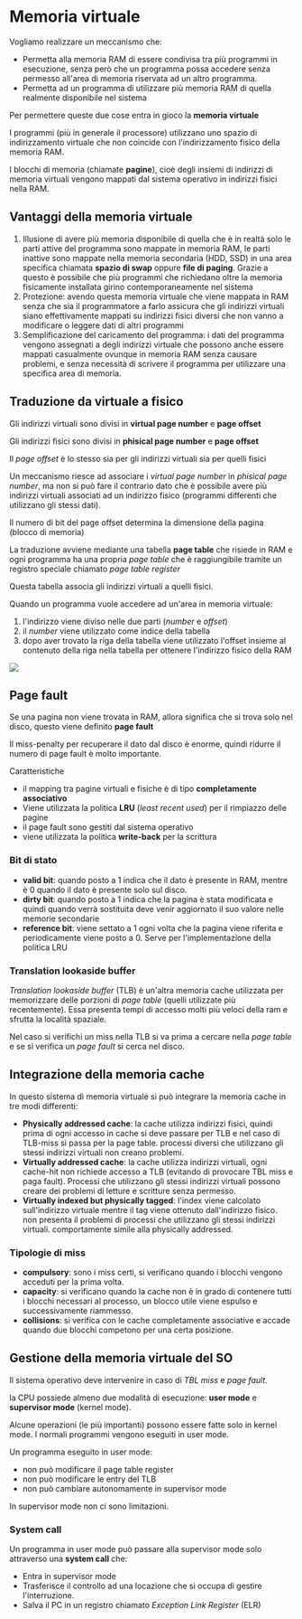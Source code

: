 ﻿# Memoria virtuale

Vogliamo realizzare un meccanismo che:
-  Permetta alla memoria RAM di essere condivisa tra più programmi in esecuzione, senza però che un programma possa accedere senza permesso all'area di memoria riservata ad un altro programma.
- Permetta ad un programma di utilizzare più memoria RAM di quella realmente disponibile nel sistema 

Per permettere queste due cose entra in gioco la **memoria virtuale**

I programmi (più in generale il processore) utilizzano uno spazio di indirizzamento virtuale che non coincide con l'indirizzamento fisico della memoria RAM.

I blocchi di memoria (chiamate **pagine**), cioè degli insiemi di indirizzi di memoria virtuali vengono mappati dal sistema operativo in indirizzi fisici nella RAM.

## Vantaggi della memoria virtuale

1. Illusione di avere più memoria disponibile di quella che è in realtà
	solo le parti attive del programma sono mappate in memoria RAM, le parti inattive sono mappate nella memoria secondaria (HDD, SSD) in una area specifica chiamata **spazio di swap** oppure **file di paging**.
	Grazie a questo è possibile che più programmi che richiedano oltre la memoria fisicamente installata girino contemporaneamente nel sistema
2. Protezione: avendo questa memoria virtuale che viene mappata in RAM senza che sia il programmatore a farlo assicura che gli indirizzi virtuali siano effettivamente mappati su indirizzi fisici diversi che non vanno a modificare o leggere dati di altri programmi
3. Semplificazione del caricamento del programma: i dati del programma vengono assegnati a degli indirizzi virtuale che possono anche essere mappati casualmente ovunque in memoria RAM senza causare problemi, e senza necessità di scrivere il programma per utilizzare una specifica area di memoria.

## Traduzione da virtuale a fisico

Gli indirizzi virtuali sono divisi in **virtual page number** e **page offset**

Gli indirizzi fisici sono divisi in **phisical page number** e **page offset**

Il *page offset* è lo stesso sia per gli indirizzi virtuali sia per quelli fisici

Un meccanismo riesce ad associare i *virtual page number* in *phisical page number*, ma non si può fare il contrario dato che è possibile avere più indirizzi virtuali associati ad un indirizzo fisico (programmi differenti che utilizzano gli stessi dati).

Il numero di bit del page offset determina la dimensione della pagina (blocco di memoria)

La traduzione avviene mediante una tabella **page table** che risiede in RAM e ogni programma ha una propria *page table* che è raggiungibile tramite un registro speciale chiamato *page table register*

Questa tabella associa gli indirizzi virtuali a quelli fisici.

Quando un programma vuole accedere ad un'area in memoria virtuale:

1. l'indirizzo viene diviso nelle due parti (*number* e *offset*)
2. il *number* viene utilizzato come indice della tabella
3. dopo aver trovato la riga della tabella viene utilizzato l'offset insieme al contenuto della riga nella tabella per ottenere l'indirizzo fisico della RAM

![](https://i.ibb.co/5cnqdr1/mapping-virt-mem.png)

## Page fault

Se una pagina non viene trovata in RAM, allora significa che si trova solo nel disco, questo viene definito **page fault**

Il miss-penalty per recuperare il dato dal disco è enorme, quindi ridurre il numero di page fault è molto importante.

Caratteristiche
- il mapping tra pagine virtuali e fisiche è di tipo **completamente associativo**
- Viene utilizzata la politica **LRU** (*least recent used*) per il rimpiazzo delle pagine
- il page fault sono gestiti dal sistema operativo
- viene utilizzata la politica **write-back** per la scrittura

### Bit di stato

- **valid bit**: quando posto a 1 indica che il dato è presente in RAM, mentre è 0 quando il dato è presente solo sul disco.
- **dirty bit**: quando posto a 1 indica che la pagina è stata modificata e quindi quando verrà sostituita deve venir aggiornato il suo valore nelle memorie secondarie
- **reference bit**: viene settato a 1 ogni volta che la pagina viene riferita e periodicamente viene posto a 0. Serve per l'implementazione della politica LRU

### Translation lookaside buffer

*Translation lookaside buffer* (TLB) è un'altra memoria cache utilizzata per memorizzare delle porzioni di *page table* (quelli utilizzate più recentemente). Essa presenta tempi di accesso molti più veloci della ram e sfrutta la località spaziale.

Nel caso si verifichi un miss nella TLB si va prima a cercare nella *page table* e se si verifica un *page fault* si cerca nel disco.

## Integrazione della memoria cache

In questo sistema di memoria virtuale si può integrare la memoria cache in tre modi differenti:

- **Physically addressed cache**: la cache utilizza indirizzi fisici, quindi prima di ogni accesso in cache si deve passare per TLB e nel caso di TLB-miss si passa per la page table. processi diversi che utilizzano gli stessi indirizzi virtuali non creano problemi.
- **Virtually addressed cache**: la cache utilizza indirizzi virtuali, ogni cache-hit non richiede accesso a TLB (evitando di provocare TBL miss e paga fault). Processi che utilizzano gli stessi indirizzi virtuali possono creare dei problemi di letture e scritture senza permesso.
- **Virtually indexed but physically tagged**: l'index viene calcolato sull'indirizzo virtuale mentre il tag viene ottenuto dall'indirizzo fisico. non presenta il problemi di processi che utilizzano gli stessi indirizzi virtuali. comportamente simile alla physically addressed.

### Tipologie di miss

- **compulsory**: sono i miss certi, si verificano quando i blocchi vengono acceduti per la prima volta.
- **capacity**: si verificano quando la cache non è in grado di contenere tutti i blocchi necessari al processo, un blocco utile viene espulso e successivamente riammesso.
- **collisions**: si verifica con le cache completamente associative e accade quando due blocchi competono per una certa posizione.

## Gestione della memoria virtuale del SO

Il sistema operativo deve intervenire in caso di  *TBL miss* e *page fault*.

la CPU possiede almeno due modalità di esecuzione: **user mode** e **supervisor mode** (kernel mode).

Alcune operazioni (le più importanti) possono essere fatte solo in kernel mode. I normali programmi vengono eseguiti in user mode.

Un programma eseguito in user mode:
- non può modificare il page table register
- non può modificare le entry del TLB
- non può cambiare autonomamente in supervisor mode

In supervisor mode non ci sono limitazioni.

### System call

Un programma in user mode può passare alla supervisor mode solo attraverso una **system call** che:

- Entra in supervisor mode
- Trasferisce il controllo ad una locazione che si occupa di gestire l'interruzione.
- Salva il PC in un registro chiamato *Exception Link Register* (ELR)
